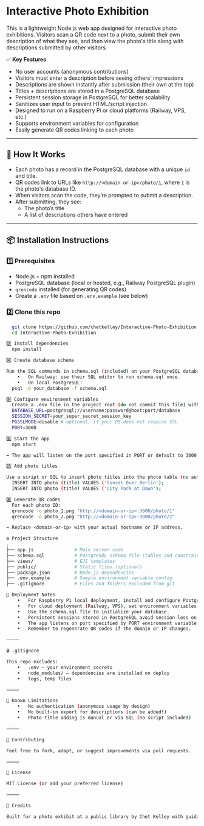 # Interactive Photo Exhibition

This is a lightweight Node.js web app designed for interactive photo exhibitions. Visitors scan a QR code next to a photo, submit their own description of what they see, and then view the photo's title along with descriptions submitted by other visitors.

✅ **Key Features**
- No user accounts (anonymous contributions)
- Visitors must enter a description before seeing others' impressions
- Descriptions are shown instantly after submission (their own at the top)
- Titles + descriptions are stored in a PostgreSQL database
- Persistent session storage in PostgreSQL for better scalability
- Sanitizes user input to prevent HTML/script injection
- Designed to run on a Raspberry Pi or cloud platforms (Railway, VPS, etc.)
- Supports environment variables for configuration
- Easily generate QR codes linking to each photo

---

## 🚀 **How It Works**
- Each photo has a record in the PostgreSQL database with a unique `id` and title.
- QR codes link to URLs like `http://<domain-or-ip>/photo/1`, where `1` is the photo's database ID.
- When visitors scan the code, they’re prompted to submit a description.
- After submitting, they see:
  - The photo’s title
  - A list of descriptions others have entered

---

## 📦 **Installation Instructions**

### 1️⃣ **Prerequisites**
- Node.js + npm installed  
- PostgreSQL database (local or hosted, e.g., Railway PostgreSQL plugin)  
- `qrencode` installed (for generating QR codes)  
- Create a `.env` file based on `.env.example` (see below)

### 2️⃣ **Clone this repo**
```bash
  git clone https://github.com/chetkelley/Interactive-Photo-Exhibition.git
  cd Interactive-Photo-Exhibition

3️⃣ Install dependencies
  npm install

4️⃣ Create database schema

Run the SQL commands in schema.sql (included) on your PostgreSQL database to create the necessary tables.
	•	On Railway: use their SQL editor to run schema.sql once.
	•	On local PostgreSQL:
  psql -d your_database -f schema.sql

5️⃣ Configure environment variables 
  Create a .env file in the project root (do not commit this file) with content like:
  DATABASE_URL=postgresql://username:password@host:port/database
  SESSION_SECRET=your_super_secret_session_key
  PGSSLMODE=disable # optional, if your DB does not require SSL
  PORT=3000

6️⃣ Start the app
  npm start

➡ The app will listen on the port specified in PORT or default to 3000.

7️⃣ Add photo titles

Use a script or SQL to insert photo titles into the photo table (no automated script included now, but you can insert manually):
  INSERT INTO photo (title) VALUES ('Sunset Over Berlin');
  INSERT INTO photo (title) VALUES ('City Park at Dawn');

8️⃣ Generate QR codes
  For each photo ID:
  qrencode -o photo_1.png "http://<domain-or-ip>:3000/photo/1"
  qrencode -o photo_2.png "http://<domain-or-ip>:3000/photo/2"

➡ Replace <domain-or-ip> with your actual hostname or IP address.

⚙️ Project Structure
.
├── app.js               # Main server code
├── schema.sql           # PostgreSQL schema file (tables and constraints)
├── views/               # EJS templates
├── public/              # Static files (optional)
├── package.json         # Node.js dependencies
├── .env.example         # Sample environment variable config
├── .gitignore           # Files and folders excluded from git

📝 Deployment Notes
	•	For Raspberry Pi local deployment, install and configure PostgreSQL or use a managed PostgreSQL.
	•	For cloud deployment (Railway, VPS), set environment variables in your hosting dashboard.
	•	Use the schema.sql file to initialize your database.
	•	Persistent sessions stored in PostgreSQL avoid session loss on server restart.
	•	The app listens on port specified by PORT environment variable or 3000 by default.
	•	Remember to regenerate QR codes if the domain or IP changes.

⸻

🔒 .gitignore

This repo excludes:
	•	.env — your environment secrets
	•	node_modules/ — dependencies are installed on deploy
	•	logs, temp files

⸻

📌 Known Limitations
	•	No authentication (anonymous usage by design)
	•	No built-in export for descriptions (can be added!)
	•	Photo title adding is manual or via SQL (no script included)

⸻

🤝 Contributing

Feel free to fork, adapt, or suggest improvements via pull requests.

⸻

📜 License

MIT License (or add your preferred license)

⸻

🙏 Credits

Built for a photo exhibit at a public library by Chet Kelley with guidance from OpenAI’s ChatGPT.
